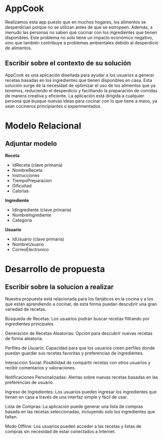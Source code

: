 # AppCook
Realizamos esta app puesto que en muchos hogares, los alimentos se desperdician porque no se utilizan antes de que se estropeen. Además, a menudo las personas no saben qué cocinar con los ingredientes que tienen disponibles. Este problema no solo tiene un impacto económico negativo, sino que también contribuye a problemas ambientales debido al desperdicio de alimentos.

## Escribir sobre el contexto de su solución
AppCook es una aplicación diseñada para ayudar a los usuarios a generar recetas basadas en los ingredientes que tienen disponibles en casa. Esta solución surge de la necesidad de optimizar el uso de los alimentos que ya tenemos, reduciendo el desperdicio y facilitando la preparación de comidas de manera creativa y eficiente. La aplicación está dirigida a cualquier persona que busque nuevas ideas para cocinar con lo que tiene a mano, ya sean cocineros principiantes o experimentados.

# Modelo Relacional
## Adjuntar modelo
**Receta**
  - IdReceta (clave primaria)
  - NombreReceta
  - Instrucciones
  - TiempoPreparacion
  - Dificultad
  - Calorias
    
**Ingrediente**
  - IdIngrediente (clave primaria)
  - NombreIngrediente
  - Categoria
    
**Usuario**
  - IdUsuario (clave primaria)
  - NombreUsuario
  - CorreoElectronico
# Desarrollo de propuesta 
## Escribir sobre la solucion a realizar
Nuestra propuesta está relacionada para los fanáticos en la cocina y a los que están aprendiendo a cocinar, de esta forma puedan descubrir una gran variedad de recetas.

Búsqueda de Recetas: Los usuarios podrán buscar recetas filtrando por ingredientes principales.

Generación de Recetas Aleatorias: Opción para descubrir nuevas recetas de forma aleatoria.

Perfiles de Usuario: Capacidad para que los usuarios creen perfiles donde puedan guardar sus recetas favoritas y preferencias de ingredientes.

Interacción Social: Posibilidad de compartir recetas con otros usuarios y recibir comentarios y valoraciones.

Notificaciones Personalizadas: Alertas sobre nuevas recetas basadas en las preferencias de usuario.

Ingreso de Ingredientes: Los usuarios pueden ingresar los ingredientes que tienen en casa a través de una interfaz simple y fácil de usar.

Lista de Compras: La aplicación puede generar una lista de compras basada en las recetas seleccionadas, incluyendo solo los ingredientes que faltan.

Modo Offline: Los usuarios pueden acceder a las recetas y listas de compras sin necesidad de estar conectados a Internet.
